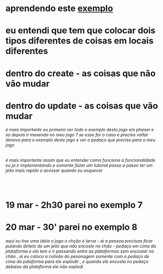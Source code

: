 # aprendendo este [exemplo](https://phaser.io/tutorials/making-your-first-phaser-3-game/part8)
# eu entendi que tem que colocar dois tipos diferentes de coisas em locais diferentes 
# dentro do create - as coisas que não vão mudar
# dentro do update - as coisas que vão mudar 

###### é mais importante eu primeiro ver todo o exemplo desto jogo em phaser e so depois ir mexendo no meu jogo ? se esse for o caso e preciso voltar denovo para o exemplo deste jogo e ver o pedaço que preciso para o meu jogo

###### é mais importante assim que eu entender como funciona a funcionalidade eu ja ir implementando e somente fazer um tutorial passo a passo ter um jeito mais rapido e acessar quando eu esquecer 

<br/>

# 19 mar - 2h30 parei no exemplo 7

# 20 mar - 30' parei no exemplo 8


###### aqui eu tive uma ideia o jogo o chção é larva - aí a pessoa precisaa ficar pulando dirteto de um jeito que não encoste no chão - pedaço em cima da plataforma e ela tem e ir passando entre as plataformas sem encostar no chão , aí eu coloco a colisão do pesonagem somente com o pedaço de cima da palaforma para ele explodir , e quando ele encosta no pedaço debaixo da plataforma ele não explodi


